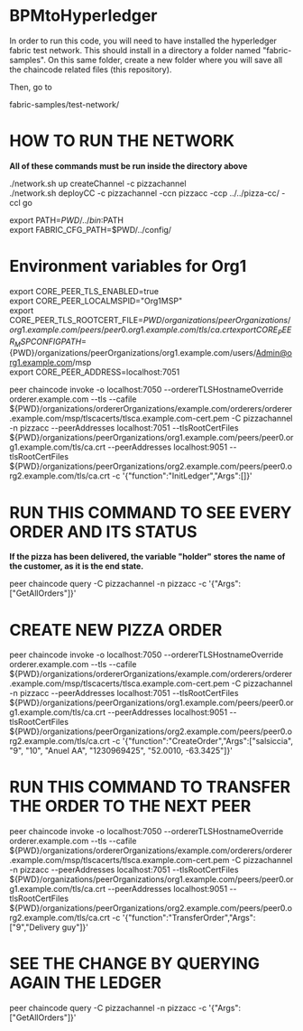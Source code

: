 # BPMtoHyperledger

In order to run this code, you will need to have installed the hyperledger fabric test network.
This should install in a directory a folder named "fabric-samples". On this same folder, create a new folder where you will save all the chaincode related files (this repository).

Then, go to 

fabric-samples/test-network/



# HOW TO RUN THE NETWORK
**All of these commands must be run inside the directory above**  

./network.sh up createChannel -c pizzachannel  
./network.sh deployCC -c pizzachannel -ccn pizzacc -ccp ../../pizza-cc/ -ccl go

export PATH=${PWD}/../bin:$PATH  
export FABRIC_CFG_PATH=$PWD/../config/

# Environment variables for Org1

export CORE_PEER_TLS_ENABLED=true  
export CORE_PEER_LOCALMSPID="Org1MSP"  
export CORE_PEER_TLS_ROOTCERT_FILE=${PWD}/organizations/peerOrganizations/org1.example.com/peers/peer0.org1.example.com/tls/ca.crt  
export CORE_PEER_MSPCONFIGPATH=${PWD}/organizations/peerOrganizations/org1.example.com/users/Admin@org1.example.com/msp  
export CORE_PEER_ADDRESS=localhost:7051  

 
peer chaincode invoke -o localhost:7050 --ordererTLSHostnameOverride orderer.example.com --tls --cafile ${PWD}/organizations/ordererOrganizations/example.com/orderers/orderer.example.com/msp/tlscacerts/tlsca.example.com-cert.pem -C pizzachannel -n pizzacc --peerAddresses localhost:7051 --tlsRootCertFiles ${PWD}/organizations/peerOrganizations/org1.example.com/peers/peer0.org1.example.com/tls/ca.crt --peerAddresses localhost:9051 --tlsRootCertFiles ${PWD}/organizations/peerOrganizations/org2.example.com/peers/peer0.org2.example.com/tls/ca.crt -c '{"function":"InitLedger","Args":[]}'

# RUN THIS COMMAND TO SEE EVERY ORDER AND ITS STATUS
**If the pizza has been delivered, the variable "holder" stores the name of the customer, as it is the end state.**  

peer chaincode query -C pizzachannel -n pizzacc -c '{"Args":["GetAllOrders"]}'

# CREATE NEW PIZZA ORDER

peer chaincode invoke -o localhost:7050 --ordererTLSHostnameOverride orderer.example.com --tls --cafile ${PWD}/organizations/ordererOrganizations/example.com/orderers/orderer.example.com/msp/tlscacerts/tlsca.example.com-cert.pem -C pizzachannel -n pizzacc --peerAddresses localhost:7051 --tlsRootCertFiles ${PWD}/organizations/peerOrganizations/org1.example.com/peers/peer0.org1.example.com/tls/ca.crt --peerAddresses localhost:9051 --tlsRootCertFiles ${PWD}/organizations/peerOrganizations/org2.example.com/peers/peer0.org2.example.com/tls/ca.crt -c '{"function":"CreateOrder","Args":["salsiccia", "9", "10", "Anuel AA", "1230969425", "52.0010, -63.3425"]}'

# RUN THIS COMMAND TO TRANSFER THE ORDER TO THE NEXT PEER

peer chaincode invoke -o localhost:7050 --ordererTLSHostnameOverride orderer.example.com --tls --cafile ${PWD}/organizations/ordererOrganizations/example.com/orderers/orderer.example.com/msp/tlscacerts/tlsca.example.com-cert.pem -C pizzachannel -n pizzacc --peerAddresses localhost:7051 --tlsRootCertFiles ${PWD}/organizations/peerOrganizations/org1.example.com/peers/peer0.org1.example.com/tls/ca.crt --peerAddresses localhost:9051 --tlsRootCertFiles ${PWD}/organizations/peerOrganizations/org2.example.com/peers/peer0.org2.example.com/tls/ca.crt -c '{"function":"TransferOrder","Args":["9","Delivery guy"]}'

# SEE THE CHANGE BY QUERYING AGAIN THE LEDGER

peer chaincode query -C pizzachannel -n pizzacc -c '{"Args":["GetAllOrders"]}'

